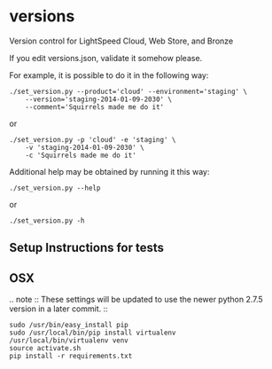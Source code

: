 versions
========

Version control for LightSpeed Cloud, Web Store, and Bronze

If you edit versions.json, validate it somehow please.

For example, it is possible to do it in the following way:

    ./set_version.py --product='cloud' --environment='staging' \
        --version='staging-2014-01-09-2030' \
        --comment='Squirrels made me do it'

or

    ./set_version.py -p 'cloud' -e 'staging' \
        -v 'staging-2014-01-09-2030' \
        -c 'Squirrels made me do it'

Additional help may be obtained by running it this way:

    ./set_version.py --help

or

    ./set_version.py -h


Setup Instructions for tests
------------------

OSX
---

..  note :: These settings will be updated to use the newer python 2.7.5 version in a later commit.
::

    sudo /usr/bin/easy_install pip
    sudo /usr/local/bin/pip install virtualenv
    /usr/local/bin/virtualenv venv
    source activate.sh
    pip install -r requirements.txt
